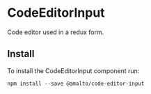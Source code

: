 # CodeEditorInput

Code editor used in a redux form.

## Install
To install the CodeEditorInput component run:
```terminal
npm install --save @amalto/code-editor-input
```